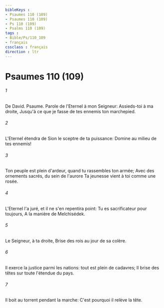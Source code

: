 ```yaml
---
bibleKeys : 
- Psaumes 110 (109)
- Psaumes 110 (109)
- Ps 110 (109)
- Psalms 110 (109)
tags : 
- Bible/Ps/110_109
- français
cssclass : français
direction : ltr
---
```


# Psaumes 110 (109)

###### 1
De David. Psaume. Parole de l'Eternel à mon Seigneur: Assieds-toi à ma droite, Jusqu'à ce que je fasse de tes ennemis ton marchepied.
###### 2
L'Eternel étendra de Sion le sceptre de ta puissance: Domine au milieu de tes ennemis!
###### 3
Ton peuple est plein d'ardeur, quand tu rassembles ton armée; Avec des ornements sacrés, du sein de l'aurore Ta jeunesse vient à toi comme une rosée.
###### 4
L'Eternel l'a juré, et il ne s'en repentira point: Tu es sacrificateur pour toujours, A la manière de Melchisédek.
###### 5
Le Seigneur, à ta droite, Brise des rois au jour de sa colère.
###### 6
Il exerce la justice parmi les nations: tout est plein de cadavres; Il brise des têtes sur toute l'étendue du pays.
###### 7
Il boit au torrent pendant la marche: C'est pourquoi il relève la tête.
